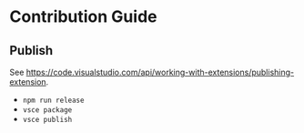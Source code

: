 # Contribution Guide

## Publish

See https://code.visualstudio.com/api/working-with-extensions/publishing-extension.

- `npm run release`
- `vsce package`
- `vsce publish`
